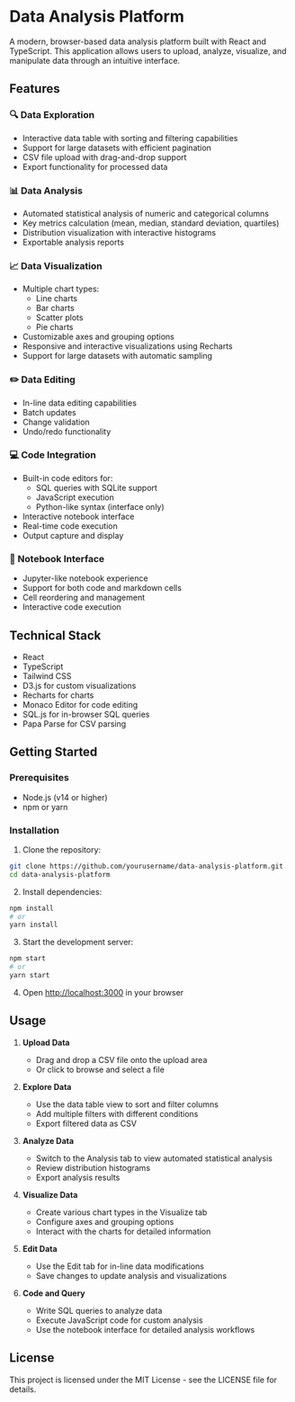 # Data Analysis Platform

A modern, browser-based data analysis platform built with React and TypeScript. This application allows users to upload, analyze, visualize, and manipulate data through an intuitive interface.

## Features

### 🔍 Data Exploration
- Interactive data table with sorting and filtering capabilities
- Support for large datasets with efficient pagination
- CSV file upload with drag-and-drop support
- Export functionality for processed data

### 📊 Data Analysis
- Automated statistical analysis of numeric and categorical columns
- Key metrics calculation (mean, median, standard deviation, quartiles)
- Distribution visualization with interactive histograms
- Exportable analysis reports

### 📈 Data Visualization
- Multiple chart types:
  - Line charts
  - Bar charts
  - Scatter plots
  - Pie charts
- Customizable axes and grouping options
- Responsive and interactive visualizations using Recharts
- Support for large datasets with automatic sampling

### ✏️ Data Editing
- In-line data editing capabilities
- Batch updates
- Change validation
- Undo/redo functionality

### 💻 Code Integration
- Built-in code editors for:
  - SQL queries with SQLite support
  - JavaScript execution
  - Python-like syntax (interface only)
- Interactive notebook interface
- Real-time code execution
- Output capture and display

### 📓 Notebook Interface
- Jupyter-like notebook experience
- Support for both code and markdown cells
- Cell reordering and management
- Interactive code execution

## Technical Stack

- React
- TypeScript
- Tailwind CSS
- D3.js for custom visualizations
- Recharts for charts
- Monaco Editor for code editing
- SQL.js for in-browser SQL queries
- Papa Parse for CSV parsing

## Getting Started

### Prerequisites

- Node.js (v14 or higher)
- npm or yarn

### Installation

1. Clone the repository:
```bash
git clone https://github.com/yourusername/data-analysis-platform.git
cd data-analysis-platform
```

2. Install dependencies:
```bash
npm install
# or
yarn install
```

3. Start the development server:
```bash
npm start
# or
yarn start
```

4. Open [http://localhost:3000](http://localhost:3000) in your browser

## Usage

1. **Upload Data**
   - Drag and drop a CSV file onto the upload area
   - Or click to browse and select a file

2. **Explore Data**
   - Use the data table view to sort and filter columns
   - Add multiple filters with different conditions
   - Export filtered data as CSV

3. **Analyze Data**
   - Switch to the Analysis tab to view automated statistical analysis
   - Review distribution histograms
   - Export analysis results

4. **Visualize Data**
   - Create various chart types in the Visualize tab
   - Configure axes and grouping options
   - Interact with the charts for detailed information

5. **Edit Data**
   - Use the Edit tab for in-line data modifications
   - Save changes to update analysis and visualizations

6. **Code and Query**
   - Write SQL queries to analyze data
   - Execute JavaScript code for custom analysis
   - Use the notebook interface for detailed analysis workflows

## License

This project is licensed under the MIT License - see the LICENSE file for details.
